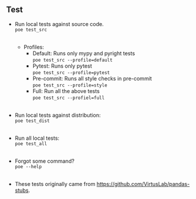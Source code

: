 ## Test

- Run local tests against source code. </br> `poe test_src` </br> </br> 
  - Profiles: </br>
    - Default: Runs only mypy and pyright tests </br> `poe test_src --profile=default` </br>
    - Pytest: Runs only pytest </br> `poe test_src --profile=pytest` </br> 
    - Pre-commit: Runs all style checks in pre-commit </br> `poe test_src --profile=style` </br> 
    - Full: Run all the above tests </br> `poe test_src --profiel=full` </br> </br>

- Run local tests against distribution: </br> `poe test_dist` </br> </br>

- Run all local tests: </br> `poe test_all` </br> </br>

- Forgot some command? </br>`poe --help` </br> </br>

- These tests originally came from https://github.com/VirtusLab/pandas-stubs.
